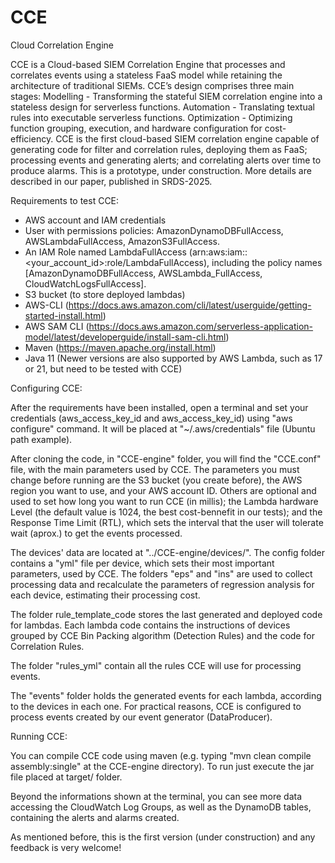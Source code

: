 # CCE
Cloud Correlation Engine

CCE is a Cloud-based SIEM Correlation Engine that processes and correlates events using a stateless FaaS model while retaining the architecture of traditional SIEMs. CCE’s design comprises three main stages:
Modelling - Transforming the stateful SIEM correlation engine into a stateless design for serverless functions. 
Automation - Translating textual rules into executable serverless functions. 
Optimization - Optimizing function grouping, execution, and hardware configuration for cost-efficiency.
CCE is the first cloud-based SIEM correlation engine capable of generating code for filter and correlation rules, deploying them as FaaS; processing events and generating alerts; and correlating alerts over time to produce alarms.
This is a prototype, under construction. More details are described in our paper, published in SRDS-2025.

Requirements to test CCE:

* AWS account and IAM credentials
* User with permissions policies: AmazonDynamoDBFullAccess, AWSLambdaFullAccess, AmazonS3FullAccess.
* An IAM Role named LambdaFullAccess (arn:aws:iam::<your_account_id>:role/LambdaFullAccess), including the policy names [AmazonDynamoDBFullAccess, AWSLambda_FullAccess, CloudWatchLogsFullAccess].
* S3 bucket (to store deployed lambdas)
* AWS-CLI (https://docs.aws.amazon.com/cli/latest/userguide/getting-started-install.html)
* AWS SAM CLI (https://docs.aws.amazon.com/serverless-application-model/latest/developerguide/install-sam-cli.html)
* Maven (https://maven.apache.org/install.html)
* Java 11 (Newer versions are also supported by AWS Lambda, such as 17 or 21, but need to be tested with CCE)

Configuring CCE:

After the requirements have been installed, open a terminal and set your credentials (aws_access_key_id and aws_access_key_id) using "aws configure" command. It will be placed at "~/.aws/credentials" file (Ubuntu path example).

After cloning the code, in "CCE-engine" folder, you will find the "CCE.conf" file, with the main parameters used by CCE.
The parameters you must change before running are the S3 bucket (you create before), the AWS region you want to use, and your AWS account ID. Others are optional and used to set how long you want to run CCE (in millis); the Lambda hardware Level (the default value is 1024, the best cost-bennefit in our tests); and the Response Time Limit (RTL), which sets the interval that the user will tolerate wait (aprox.) to get the events processed.

The devices' data are located at "../CCE-engine/devices/". The config folder contains a "yml" file per device, which sets their most important parameters, used by CCE.
The folders "eps" and "ins" are used to collect processing data and recalculate the parameters of regression analysis for each device, estimating their processing cost.

The folder rule_template_code stores the last generated and deployed code for lambdas. Each lambda code contains the instructions of devices grouped by CCE Bin Packing algorithm (Detection Rules) and the code for Correlation Rules.

The folder "rules_yml" contain all the rules CCE will use for processing events.

The "events" folder holds the generated events for each lambda, according to the devices in each one.
For practical reasons, CCE is configured to process events created by our event generator (DataProducer).

Running CCE:

You can compile CCE code using maven (e.g. typing "mvn clean compile assembly:single" at the CCE-engine directory).
To run just execute the jar file placed at target/ folder.

Beyond the informations shown at the terminal, you can see more data accessing the CloudWatch Log Groups, as well as the DynamoDB tables, containing the alerts and alarms created.

As mentioned before, this is the first version (under construction) and any feedback is very welcome!
